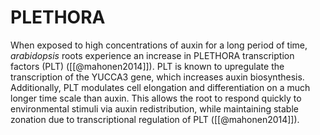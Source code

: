 # PLETHORA

When exposed to high concentrations of auxin for a long period of time, *arabidopsis* roots experience an increase in PLETHORA transcription factors (PLT) ([[@mahonen2014]]). PLT is known to upregulate the transcription of the YUCCA3 gene, which increases auxin biosynthesis. Additionally, PLT modulates cell elongation and differentiation on a much longer time scale than auxin. This allows the root to respond quickly to environmental stimuli via auxin redistribution, while maintaining stable zonation due to transcriptional regulation of PLT ([[@mahonen2014]]).
